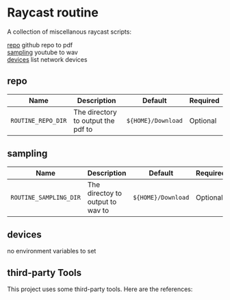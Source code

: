 # Raycast routine

A collection of miscellanous raycast scripts:

[repo](#repo) github repo to pdf  
[sampling](#sampling) youtube to wav  
[devices](#devices) list network devices

## repo

| Name               | Description                        | Default            | Required |
| ------------------ | ---------------------------------- | ------------------ | -------- |
| `ROUTINE_REPO_DIR` | The directory to output the pdf to | `${HOME}/Download` | Optional |

## sampling

| Name                   | Description                      | Default            | Required |
| ---------------------- | -------------------------------- | ------------------ | -------- |
| `ROUTINE_SAMPLING_DIR` | The directoy to output to wav to | `${HOME}/Download` | Optional |

## devices

no environment variables to set

## third-party Tools

This project uses some third-party tools. Here are the references:
